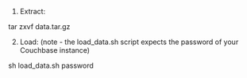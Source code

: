 1) Extract:

tar zxvf data.tar.gz

2) Load: (note - the load_data.sh script expects the password of your Couchbase instance)

sh load_data.sh password

